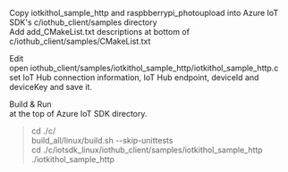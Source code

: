 Copy iotkithol_sample_http and raspbberrypi_photoupload into Azure IoT SDK's c/iothub_client/samples directory  
Add add_CMakeList.txt descriptions at bottom of c/iothub_client/samples/CMakeList.txt  

Edit  
open iothub_client/samples/iotkithol_sample_http/iotkithol_sample_http.c  
set IoT Hub connection information, IoT Hub endpoint, deviceId and deviceKey and save it.

Build & Run  
at the top of Azure IoT SDK directory.  

> cd ./c/  
> build_all/linux/build.sh --skip-unittests  
> cd ./c/iotsdk_linux/iothub_client/samples/iotkithol_sample_http  
> ./iotkithol_sample_http
